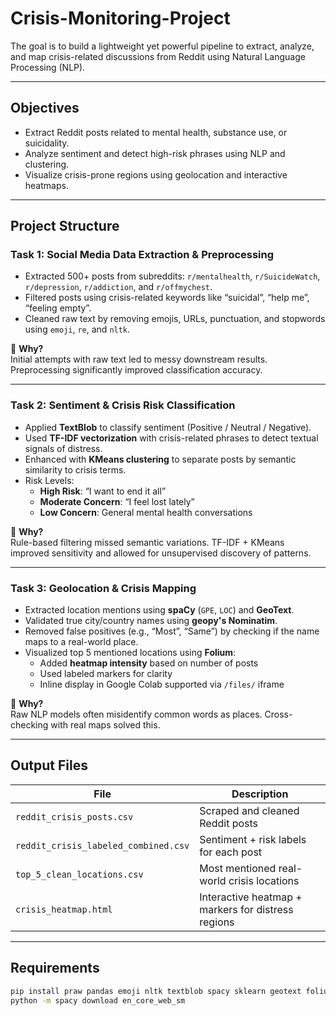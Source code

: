 # Crisis-Monitoring-Project

The goal is to build a lightweight yet powerful pipeline to extract, analyze, and map crisis-related discussions from Reddit using Natural Language Processing (NLP).

---

##  Objectives

-  Extract Reddit posts related to mental health, substance use, or suicidality.
-  Analyze sentiment and detect high-risk phrases using NLP and clustering.
-  Visualize crisis-prone regions using geolocation and interactive heatmaps.

---

##  Project Structure

### Task 1: Social Media Data Extraction & Preprocessing
- Extracted 500+ posts from subreddits: `r/mentalhealth`, `r/SuicideWatch`, `r/depression`, `r/addiction`, and `r/offmychest`.
- Filtered posts using crisis-related keywords like “suicidal”, “help me”, “feeling empty”.
- Cleaned raw text by removing emojis, URLs, punctuation, and stopwords using `emoji`, `re`, and `nltk`.

🔄 **Why?**  
Initial attempts with raw text led to messy downstream results. Preprocessing significantly improved classification accuracy.

---

### Task 2: Sentiment & Crisis Risk Classification
- Applied **TextBlob** to classify sentiment (Positive / Neutral / Negative).
- Used **TF-IDF vectorization** with crisis-related phrases to detect textual signals of distress.
- Enhanced with **KMeans clustering** to separate posts by semantic similarity to crisis terms.
- Risk Levels:
  -  **High Risk**: “I want to end it all”
  -  **Moderate Concern**: “I feel lost lately”
  -  **Low Concern**: General mental health conversations

🔄 **Why?**  
Rule-based filtering missed semantic variations. TF-IDF + KMeans improved sensitivity and allowed for unsupervised discovery of patterns.

---

### Task 3: Geolocation & Crisis Mapping
- Extracted location mentions using **spaCy** (`GPE`, `LOC`) and **GeoText**.
- Validated true city/country names using **geopy's Nominatim**.
- Removed false positives (e.g., “Most”, “Same”) by checking if the name maps to a real-world place.
- Visualized top 5 mentioned locations using **Folium**:
  - Added **heatmap intensity** based on number of posts
  - Used labeled markers for clarity
  - Inline display in Google Colab supported via `/files/` iframe

🔄 **Why?**  
Raw NLP models often misidentify common words as places. Cross-checking with real maps solved this.

---

##  Output Files

| File | Description |
|------|-------------|
| `reddit_crisis_posts.csv` | Scraped and cleaned Reddit posts |
| `reddit_crisis_labeled_combined.csv` | Sentiment + risk labels for each post |
| `top_5_clean_locations.csv` | Most mentioned real-world crisis locations |
| `crisis_heatmap.html` | Interactive heatmap + markers for distress regions |

---

## Requirements

```bash
pip install praw pandas emoji nltk textblob spacy sklearn geotext folium geopy matplotlib
python -m spacy download en_core_web_sm
